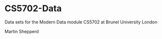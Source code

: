# CS5702-Data
Data sets for the Modern Data module CS5702 at Brunel University London

Martin Shepperd
